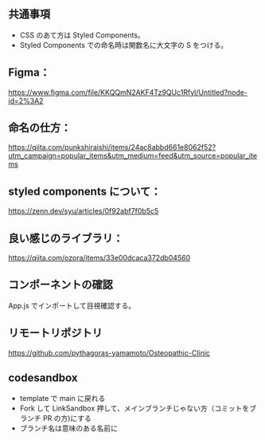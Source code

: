 ## 共通事項

- CSS のあて方は Styled Components。
- Styled Components での命名時は関数名に大文字の S をつける。

## Figma：

https://www.figma.com/file/KKQQmN2AKF4Tz9QUc1Rfyl/Untitled?node-id=2%3A2

## 命名の仕方：

https://qiita.com/punkshiraishi/items/24ac8abbd661e8062f52?utm_campaign=popular_items&utm_medium=feed&utm_source=popular_items

## styled components について：

https://zenn.dev/syu/articles/0f92abf7f0b5c5

## 良い感じのライブラリ：

https://qiita.com/ozora/items/33e00dcaca372db04560

## コンポーネントの確認

App.js でインポートして目視確認する。

## リモートリポジトリ

https://github.com/pythagoras-yamamoto/Osteopathic-Clinic

## codesandbox

- template で main に戻れる
- Fork して LinkSandbox 押して、メインブランチじゃない方（コミットをブランチ PR の方)にする
- ブランチ名は意味のある名前に

